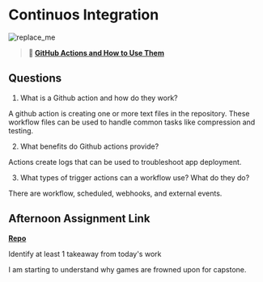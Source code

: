 # Continuos Integration

![replace_me](https://codeworks.blob.core.windows.net/public/assets/img/illustrations/placeholder.svg)

> **📖 [GitHub Actions and How to Use Them](https://codeworksacademy.com/fs-student-guide/resources/wk8-9/05-Github-Actions)**

## Questions

1. What is a Github action and how do they work?

A github action is creating one or more text files in the repository.
These workflow files can be used to handle common tasks like compression and testing.

2. What benefits do Github actions provide?

Actions create logs that can be used to troubleshoot app deployment. 

3. What types of trigger actions can a workflow use? What do they do?

There are workflow, scheduled, webhooks, and external events.

## Afternoon Assignment Link

**[Repo](https://github.com/ZacGamble/scurvy-dogs)**

Identify at least 1 takeaway from today's work

I am starting to understand why games are frowned upon for capstone.